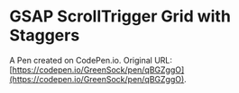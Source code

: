 # GSAP ScrollTrigger Grid with Staggers

A Pen created on CodePen.io. Original URL: [https://codepen.io/GreenSock/pen/qBGZggO](https://codepen.io/GreenSock/pen/qBGZggO).

